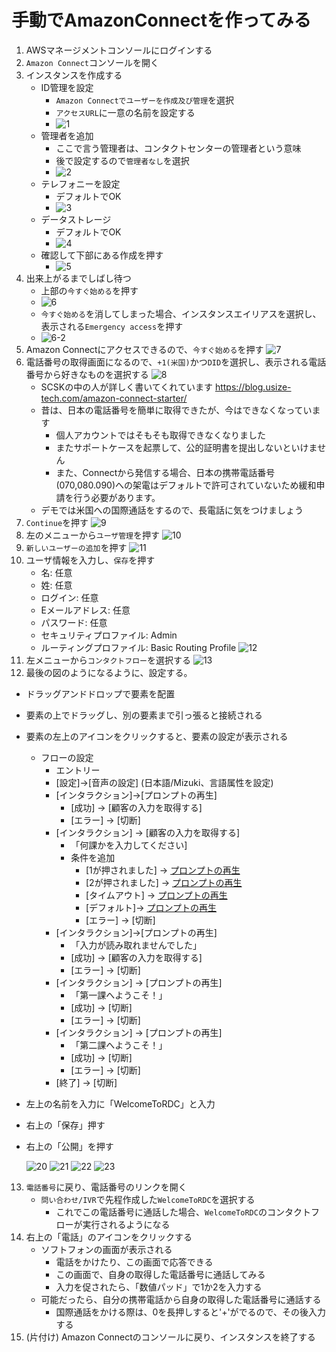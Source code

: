 # 手動でAmazonConnectを作ってみる

1. AWSマネージメントコンソールにログインする
2. `Amazon Connect`コンソールを開く
3. インスタンスを作成する
    * ID管理を設定
      * `Amazon Connectでユーザーを作成及び管理`を選択
      * `アクセスURL`に一意の名前を設定する
      * ![1](./images/1.png)
    * 管理者を追加
      * ここで言う管理者は、コンタクトセンターの管理者という意味
      * 後で設定するので`管理者なし`を選択
      * ![2](./images/2.png)
    * テレフォニーを設定
      * デフォルトでOK
      * ![3](./images/3.png)
    * データストレージ
      * デフォルトでOK
      * ![4](./images/4.png)
    * 確認して下部にある作成を押す
      * ![5](./images/5.png)
4. 出来上がるまでしばし待つ
   * 上部の`今すぐ始める`を押す
   * ![6](./images/6.png)
   * `今すぐ始める`を消してしまった場合、インスタンスエイリアスを選択し、表示される`Emergency access`を押す
   * ![6-2](./images/6-2.png)
5. Amazon Connectにアクセスできるので、`今すぐ始める`を押す
    ![7](./images/7.png)
6. 電話番号の取得画面になるので、`+1(米国)`かつ`DID`を選択し、表示される電話番号から好きなものを選択する
    ![8](./images/8.png)
    * SCSKの中の人が詳しく書いてくれています
        https://blog.usize-tech.com/amazon-connect-starter/
    * 昔は、日本の電話番号を簡単に取得できたが、今はできなくなっています
      * 個人アカウントではそもそも取得できなくなりました
      * またサポートケースを起票して、公的証明書を提出しないといけません
      * また、Connectから発信する場合、日本の携帯電話番号(070,080.090)への架電はデフォルトで許可されていないため緩和申請を行う必要があります。
    * デモでは米国への国際通話をするので、長電話に気をつけましょう
7. `Continue`を押す
![9](./images/9.png)
8. 左のメニューから`ユーザ管理`を押す
![10](./images/10.png)
9. `新しいユーザーの追加`を押す
![11](./images/11.png)
10. ユーザ情報を入力し、`保存`を押す
    * 名: 任意
    * 姓: 任意
    * ログイン: 任意
    * Eメールアドレス: 任意
    * パスワード: 任意
    * セキュリティプロファイル: Admin
    * ルーティングプロファイル: Basic Routing Profile
    ![12](./images/12.png)
11. 左メニューから`コンタクトフロー`を選択する
![13](./images/13.png)
12. 最後の図のようになるように、設定する。
  * ドラッグアンドドロップで要素を配置
  * 要素の上でドラッグし、別の要素まで引っ張ると接続される
  * 要素の左上のアイコンをクリックすると、要素の設定が表示される
    * フローの設定
      * エントリー
      * [設定]->[音声の設定] (日本語/Mizuki、言語属性を設定)
      * [インタラクション]->[プロンプトの再生]
        * [成功] -> [顧客の入力を取得する]
        * [エラー] -> [切断]　
      * [インタラクション] -> [顧客の入力を取得する]
        * 「何課かを入力してください]
        * 条件を追加
          * [1が押されました] -> [プロンプトの再生](第一課)
          * [2が押されました] -> [プロンプトの再生](第二課)
          * [タイムアウト] -> [プロンプトの再生](リトライ)
          * [デフォルト]-> [プロンプトの再生](リトライ)
          * [エラー] -> [切断]
      * [インタラクション]->[プロンプトの再生]
        * 「入力が読み取れませんでした」
        * [成功] -> [顧客の入力を取得する]
        * [エラー] -> [切断]
      *  [インタラクション] -> [プロンプトの再生]
         *  「第一課へようこそ！」
         *  [成功] -> [切断]
         *  [エラー] -> [切断]
      *  [インタラクション] -> [プロンプトの再生]
         *  「第二課へようこそ！」
         *  [成功] -> [切断]
         *  [エラー] -> [切断]
      * [終了] -> [切断]
  * 左上の名前を入力に「WelcomeToRDC」と入力
  * 右上の「保存」押す
  * 右上の「公開」を押す

    ![20](./images/20.png)
    ![21](./images/21.png)
    ![22](./images/22.png)
    ![23](./images/23.png)
13. `電話番号`に戻り、電話番号のリンクを開く
    * `問い合わせ/IVR`で先程作成した`WelcomeToRDC`を選択する
      * これでこの電話番号に通話した場合、`WelcomeToRDC`のコンタクトフローが実行されるようになる
14. 右上の「電話」のアイコンをクリックする
    * ソフトフォンの画面が表示される
      * 電話をかけたり、この画面で応答できる
      * この画面で、自身の取得した電話番号に通話してみる
      * 入力を促されたら、「数値パッド」で1か2を入力する
    * 可能だったら、自分の携帯電話から自身の取得した電話番号に通話する
      * 国際通話をかける際は、0を長押しすると'+'がでるので、その後入力する
15. (片付け) Amazon Connectのコンソールに戻り、インスタンスを終了する